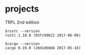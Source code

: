 # projects

TRPL 2nd edition

```
$rustc --version
rustc 1.18.0 (03fc9d622 2017-06-06)

$cargo --version
cargo 0.19.0 (28d1d60d4 2017-05-16)
```